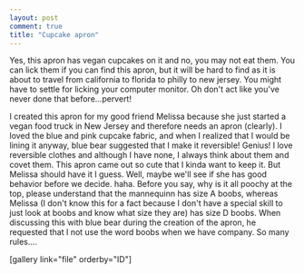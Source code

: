 ```yaml
---
layout: post
comment: true
title: "Cupcake apron"
---
```

Yes, this apron has vegan cupcakes on it and no, you may not eat them. You can lick them if you can find this apron, but it will be hard to find as it is about to travel from california to florida to philly to new jersey. You might have to settle for licking your computer monitor. Oh don't act like you've never done that before...pervert!

I created this apron for my good friend Melissa because she just started a vegan food truck in New Jersey and therefore needs an apron (clearly). I loved the blue and pink cupcake fabric, and when I realized that I would be lining it anyway, blue bear suggested that I make it reversible! Genius! I love reversible clothes and although I have none, I always think about them and covet them. This apron came out so cute that I kinda want to keep it. But Melissa should have it I guess. Well, maybe we'll see if she has good behavior before we decide. haha. Before you say, why is it all poochy at the top, please understand that the mannequinn has size A boobs, whereas Melissa (I don't know this for a fact because I don't have a special skill to just look at boobs and know what size they are) has size D boobs. When discussing this with blue bear during the creation of the apron, he requested that I not use the word boobs when we have company. So many rules....

[gallery link="file" orderby="ID"] 
